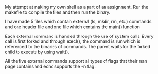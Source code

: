 My attempt at making my own shell as a part of an assignment. Run the makefile to compile the files and then run the binary.

I have made 5 files which contain external (ls, mkdir, rm, etc.) commands and one header file and one file which contains the main() function.

Each external command is handled through the use of system calls. Every call is first forked and through execl(), the command is run which is referenced to the binaries of commands. The parent waits for the forked child to execute by using wait().

All the five external commands support all types of flags that their man page contains  and echo supports the -n flag.
